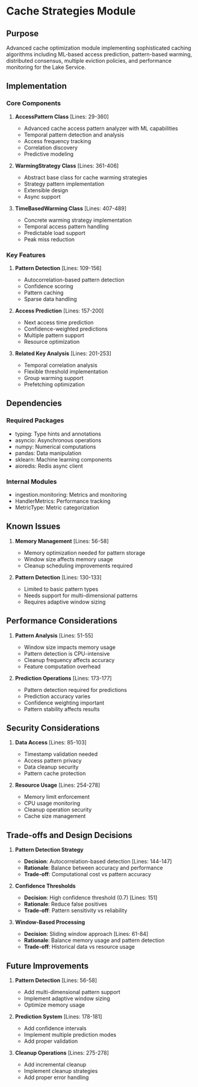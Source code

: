 # Cache Strategies Module

## Purpose

Advanced cache optimization module implementing sophisticated caching algorithms including ML-based access prediction, pattern-based warming, distributed consensus, multiple eviction policies, and performance monitoring for the Lake Service.

## Implementation

### Core Components

1. **AccessPattern Class** [Lines: 29-360]

   - Advanced cache access pattern analyzer with ML capabilities
   - Temporal pattern detection and analysis
   - Access frequency tracking
   - Correlation discovery
   - Predictive modeling

2. **WarmingStrategy Class** [Lines: 361-406]

   - Abstract base class for cache warming strategies
   - Strategy pattern implementation
   - Extensible design
   - Async support

3. **TimeBasedWarming Class** [Lines: 407-489]
   - Concrete warming strategy implementation
   - Temporal access pattern handling
   - Predictable load support
   - Peak miss reduction

### Key Features

1. **Pattern Detection** [Lines: 109-156]

   - Autocorrelation-based pattern detection
   - Confidence scoring
   - Pattern caching
   - Sparse data handling

2. **Access Prediction** [Lines: 157-200]

   - Next access time prediction
   - Confidence-weighted predictions
   - Multiple pattern support
   - Resource optimization

3. **Related Key Analysis** [Lines: 201-253]
   - Temporal correlation analysis
   - Flexible threshold implementation
   - Group warming support
   - Prefetching optimization

## Dependencies

### Required Packages

- typing: Type hints and annotations
- asyncio: Asynchronous operations
- numpy: Numerical computations
- pandas: Data manipulation
- sklearn: Machine learning components
- aioredis: Redis async client

### Internal Modules

- ingestion.monitoring: Metrics and monitoring
- HandlerMetrics: Performance tracking
- MetricType: Metric categorization

## Known Issues

1. **Memory Management** [Lines: 56-58]

   - Memory optimization needed for pattern storage
   - Window size affects memory usage
   - Cleanup scheduling improvements required

2. **Pattern Detection** [Lines: 130-133]
   - Limited to basic pattern types
   - Needs support for multi-dimensional patterns
   - Requires adaptive window sizing

## Performance Considerations

1. **Pattern Analysis** [Lines: 51-55]

   - Window size impacts memory usage
   - Pattern detection is CPU-intensive
   - Cleanup frequency affects accuracy
   - Feature computation overhead

2. **Prediction Operations** [Lines: 173-177]
   - Pattern detection required for predictions
   - Prediction accuracy varies
   - Confidence weighting important
   - Pattern stability affects results

## Security Considerations

1. **Data Access** [Lines: 85-103]

   - Timestamp validation needed
   - Access pattern privacy
   - Data cleanup security
   - Pattern cache protection

2. **Resource Usage** [Lines: 254-278]
   - Memory limit enforcement
   - CPU usage monitoring
   - Cleanup operation security
   - Cache size management

## Trade-offs and Design Decisions

1. **Pattern Detection Strategy**

   - **Decision**: Autocorrelation-based detection [Lines: 144-147]
   - **Rationale**: Balance between accuracy and performance
   - **Trade-off**: Computational cost vs pattern accuracy

2. **Confidence Thresholds**

   - **Decision**: High confidence threshold (0.7) [Lines: 151]
   - **Rationale**: Reduce false positives
   - **Trade-off**: Pattern sensitivity vs reliability

3. **Window-Based Processing**
   - **Decision**: Sliding window approach [Lines: 61-84]
   - **Rationale**: Balance memory usage and pattern detection
   - **Trade-off**: Historical data vs resource usage

## Future Improvements

1. **Pattern Detection** [Lines: 56-58]

   - Add multi-dimensional pattern support
   - Implement adaptive window sizing
   - Optimize memory usage

2. **Prediction System** [Lines: 178-181]

   - Add confidence intervals
   - Implement multiple prediction modes
   - Add proper validation

3. **Cleanup Operations** [Lines: 275-278]
   - Add incremental cleanup
   - Implement cleanup strategies
   - Add proper error handling
